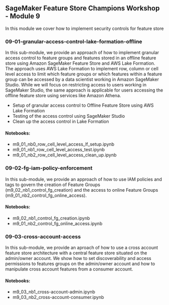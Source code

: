 ## SageMaker Feature Store Champions Workshop - Module 9

In this module we cover how to implement security controls for feature store

### 09-01-granular-access-control-lake-formation-offline
In this sub-module, we provide an approach of how to implement granular access control to feature groups and features stored in an offline feature store using Amazon SageMaker Feature Store and AWS Lake Formation.  The approach uses AWS Lake Formation to implement row, column or cell level access to limit which feature groups or which features within a feature group can be accessed by a data scientist working in Amazon SageMaker Studio. While we will focus on restricting access to users working in SageMaker Studio, the same approach is applicable for users accessing the offline feature store using services like Amazon Athena.

* Setup of granular access control to Offline Feature Store using AWS Lake Formation
* Testing of the access control using SageMaker Studio
* Clean up the access control in Lake Formation

#### Notebooks:
* m9_01_nb0_row_cell_level_access_lf_setup.ipynb
* m9_01_nb1_row_cell_level_access_test.ipynb
* m9_01_nb2_row_cell_level_access_clean_up.ipynb


### 09-02-fg-iam-policy-enforcement
In this sub-module, we provide an approach of how to use IAM policies and tags to govern the creation of Feature Groups (m9_02_nb1_control_fg_creation) and the access to online Feature Groups (m9_01_nb2_control_fg_online_access).

#### Notebooks:
* m9_02_nb1_control_fg_creation.ipynb
* m9_01_nb2_control_fg_online_access.ipynb

### 09-03-cross-account-access
In this sub-module, we provide an aproach of how to use a cross account feature store architecture with a central feature store situated on the admin/owner account. We show how to set discoverability and access permissions to features groups on the admin/owner account and how to manipulate cross account features from a consumer account.

#### Notebooks:
* m9_03_nb1_cross-account-admin.ipynb
* m9_03_nb2_cross-account-consumer.ipynb

